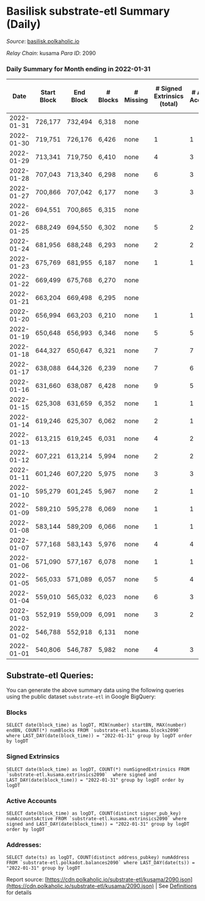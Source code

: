 # Basilisk substrate-etl Summary (Daily)

_Source_: [basilisk.polkaholic.io](https://basilisk.polkaholic.io)

*Relay Chain*: kusama
*Para ID*: 2090



### Daily Summary for Month ending in 2022-01-31


| Date | Start Block | End Block | # Blocks | # Missing | # Signed Extrinsics (total) | # Active Accounts | # Addresses with Balances | # Events | # Transfers | # XCM Transfers In | # XCM Transfers Out |
| ---- | ----------- | --------- | -------- | --------- | --------------------------- | ----------------- | ------------------------- | -------- | ----------- | ------------------ | ------------------- |
| 2022-01-31 | 726,177 | 732,494 | 6,318 | none  |  |  | 11,915 | 18,959 |   |   |   |
| 2022-01-30 | 719,751 | 726,176 | 6,426 | none  | 1 | 1 | 11,915 | 19,286 |   |   |   |
| 2022-01-29 | 713,341 | 719,750 | 6,410 | none  | 4 | 3 | 11,915 | 19,243 |   |   |   |
| 2022-01-28 | 707,043 | 713,340 | 6,298 | none  | 6 | 3 | 11,915 | 18,919 |   |   |   |
| 2022-01-27 | 700,866 | 707,042 | 6,177 | none  | 3 | 3 | 11,915 | 18,543 |   |   |   |
| 2022-01-26 | 694,551 | 700,865 | 6,315 | none  |  |  | 11,915 | 18,951 |   |   |   |
| 2022-01-25 | 688,249 | 694,550 | 6,302 | none  | 5 | 2 | 11,915 | 18,924 |   |   |   |
| 2022-01-24 | 681,956 | 688,248 | 6,293 | none  | 2 | 2 | 11,915 | 18,888 |   |   |   |
| 2022-01-23 | 675,769 | 681,955 | 6,187 | none  | 1 | 1 | 11,915 | 18,568 |   |   |   |
| 2022-01-22 | 669,499 | 675,768 | 6,270 | none  |  |  | 11,915 | 18,819 |   |   |   |
| 2022-01-21 | 663,204 | 669,498 | 6,295 | none  |  |  | 11,915 | 18,890 |   |   |   |
| 2022-01-20 | 656,994 | 663,203 | 6,210 | none  | 1 | 1 | 11,915 | 18,637 |   |   |   |
| 2022-01-19 | 650,648 | 656,993 | 6,346 | none  | 5 | 5 | 11,915 | 19,054 |   |   |   |
| 2022-01-18 | 644,327 | 650,647 | 6,321 | none  | 7 | 7 | 11,915 | 18,986 |   |   |   |
| 2022-01-17 | 638,088 | 644,326 | 6,239 | none  | 7 | 6 | 11,915 | 18,736 |   |   |   |
| 2022-01-16 | 631,660 | 638,087 | 6,428 | none  | 9 | 5 | 11,915 | 19,307 |   |   |   |
| 2022-01-15 | 625,308 | 631,659 | 6,352 | none  | 1 | 1 | 11,915 | 19,066 |   |   |   |
| 2022-01-14 | 619,246 | 625,307 | 6,062 | none  | 2 | 1 | 11,915 | 18,195 |   |   |   |
| 2022-01-13 | 613,215 | 619,245 | 6,031 | none  | 4 | 2 | 11,915 | 18,106 |   |   |   |
| 2022-01-12 | 607,221 | 613,214 | 5,994 | none  | 2 | 2 | 11,915 | 17,991 |   |   |   |
| 2022-01-11 | 601,246 | 607,220 | 5,975 | none  | 3 | 3 | 11,915 | 17,940 |   |   |   |
| 2022-01-10 | 595,279 | 601,245 | 5,967 | none  | 2 | 1 | 11,915 | 17,910 |   |   |   |
| 2022-01-09 | 589,210 | 595,278 | 6,069 | none  | 1 | 1 | 11,915 | 18,214 |   |   |   |
| 2022-01-08 | 583,144 | 589,209 | 6,066 | none  | 1 | 1 | 11,915 | 18,209 |   |   |   |
| 2022-01-07 | 577,168 | 583,143 | 5,976 | none  | 4 | 4 | 11,915 | 17,941 |   |   |   |
| 2022-01-06 | 571,090 | 577,167 | 6,078 | none  | 1 | 1 | 11,915 | 18,241 |   |   |   |
| 2022-01-05 | 565,033 | 571,089 | 6,057 | none  | 5 | 4 | 11,915 | 18,186 |   |   |   |
| 2022-01-04 | 559,010 | 565,032 | 6,023 | none  | 6 | 3 | 11,915 | 18,089 |   |   |   |
| 2022-01-03 | 552,919 | 559,009 | 6,091 | none  | 3 | 2 | 11,915 | 18,285 |   |   |   |
| 2022-01-02 | 546,788 | 552,918 | 6,131 | none  |  |  | 11,915 | 18,398 |   |   |   |
| 2022-01-01 | 540,806 | 546,787 | 5,982 | none  | 4 | 3 | 11,915 | 17,959 |   |   |   |

## Substrate-etl Queries:
You can generate the above summary data using the following queries using the public dataset `substrate-etl` in Google BigQuery:


### Blocks
```
SELECT date(block_time) as logDT, MIN(number) startBN, MAX(number) endBN, COUNT(*) numBlocks FROM `substrate-etl.kusama.blocks2090`  where LAST_DAY(date(block_time)) = "2022-01-31" group by logDT order by logDT
```


### Signed Extrinsics
```
SELECT date(block_time) as logDT, COUNT(*) numSignedExtrinsics FROM `substrate-etl.kusama.extrinsics2090`  where signed and LAST_DAY(date(block_time)) = "2022-01-31" group by logDT order by logDT
```


### Active Accounts
```
SELECT date(block_time) as logDT, COUNT(distinct signer_pub_key) numAccountsActive FROM `substrate-etl.kusama.extrinsics2090` where signed and LAST_DAY(date(block_time)) = "2022-01-31" group by logDT order by logDT
```


### Addresses:
```
SELECT date(ts) as logDT, COUNT(distinct address_pubkey) numAddress FROM `substrate-etl.polkadot.balances2090` where LAST_DAY(date(ts)) = "2022-01-31" group by logDT
```



Report source: [https://cdn.polkaholic.io/substrate-etl/kusama/2090.json](https://cdn.polkaholic.io/substrate-etl/kusama/2090.json) | See [Definitions](/DEFINITIONS.md) for details
